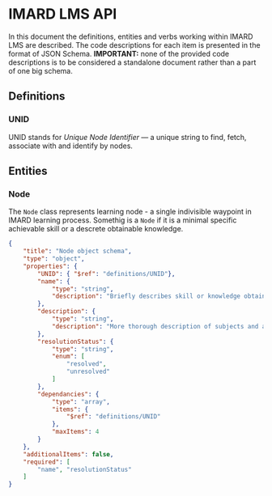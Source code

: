 # IMARD LMS API

In this document the definitions, entities and verbs working within IMARD LMS are described. The code descriptions for each item is presented in the format of JSON Schema. **IMPORTANT:** none of the provided code descriptions is to be considered a standalone document rather than a part of one big schema.

## Definitions

### UNID

UNID stands for _Unique Node Identifier_ — a unique string to find, fetch, associate with and identify by nodes.

## Entities

### Node

The `Node` class represents learning node - a single indivisible waypoint in IMARD learning process. Somethig is a `Node` if it is a minimal specific achievable skill or a descrete obtainable knowledge.

```JSON
{
    "title": "Node object schema",
    "type": "object",
    "properties": {
        "UNID": { "$ref": "definitions/UNID"},
        "name": {
            "type": "string",
            "description": "Briefly describes skill or knowledge obtainable by a student upon examining the node"
        },
        "description": {
            "type": "string",
            "description": "More thorough description of subjects and activities involved in node's materials"
        },
        "resolutionStatus": {
            "type": "string",
            "enum": [
                "resolved",
                "unresolved"
            ]
        },
        "dependancies": {
            "type": "array",
            "items": {
                "$ref": "definitions/UNID"
            },
            "maxItems": 4
        }
    },
    "additionalItems": false,
    "required": [
        "name", "resolutionStatus"
    ]
}
```



